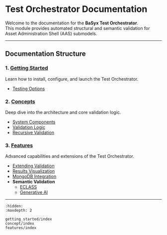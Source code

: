 #  Test Orchestrator Documentation

Welcome to the documentation for the **BaSyx Test Orchestrator**.  
This module provides automated structural and semantic validation for Asset Administration Shell (AAS) submodels.

---

##  Documentation Structure

###  1. [Getting Started](./getting_started/index.md)
Learn how to install, configure, and launch the Test Orchestrator.

- [Testing Options](./getting_started/testing_options.md)

###  2. [Concepts](./concept/index.md)
Deep dive into the architecture and core validation logic.

- [System Components](./concept/system_components.md)
- [Validation Logic](./concept/validation_logic.md)
- [Recursive Validation](./concept/recursive_validation.md)

###  3. [Features](./features/index.md)
Advanced capabilities and extensions of the Test Orchestrator.

- [Extending Validation](./features/extending.md)
- [Results Visualization](./features/results_visualization.md)
- [MongoDB Integration](./features/mongodbintegration.md)
- **Semantic Validation**
  - [ECLASS](./features/SemanticValidation/ECLASS.md)
  - [Generative AI](./features/SemanticValidation/GenerativeAI.md)

---

```{toctree}
:hidden:
:maxdepth: 2

getting_started/index
concept/index
features/index
